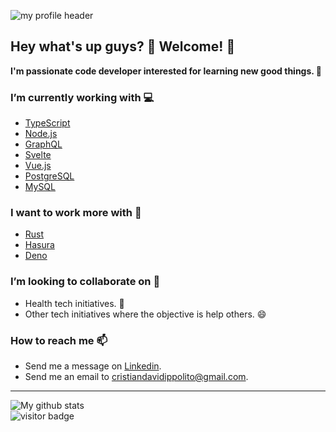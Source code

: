 
<!--
**Cristiandi/Cristiandi** is a ✨ _special_ ✨ repository because its `README.md` (this file) appears on your GitHub profile.

Here are some ideas to get you started:

- 🔭 I’m currently working on ...
- 🌱 I’m currently learning ...
- 👯 I’m looking to collaborate on ...
- 🤔 I’m looking for help with ...
- 💬 Ask me about ...
- 📫 How to reach me: ...
- 😄 Pronouns: ...
- ⚡ Fun fact: ...
-->
![my profile header](https://media-exp1.licdn.com/dms/image/C4E16AQFsJlihrNNYIA/profile-displaybackgroundimage-shrink_350_1400/0/1591458094482?e=1613606400&v=beta&t=F-nop65jKiaNB69OK0R1eOlxlhLlgjXUoL2mR8bMgqY)

## Hey what's up guys? :wave: Welcome! :tada:
**I'm passionate code developer interested for learning new good things. :rocket:**

### I’m currently working with :computer:
 - [TypeScript](https://www.typescriptlang.org/)
 - [Node.js](https://nodejs.org/en/)
 - [GraphQL](https://graphql.org/)
 - [Svelte](https://svelte.dev/)
 - [Vue.js](https://vuejs.org/)
 - [PostgreSQL](https://www.postgresql.org/)
 - [MySQL](https://www.mysql.com/)

### I want to work more with :dart:
- [Rust](https://www.rust-lang.org/)
- [Hasura](https://hasura.io/)
- [Deno](https://deno.land/)

### I’m looking to collaborate on :green_heart:
- Health tech initiatives. :hospital:
- Other tech initiatives where the objective is help others. :smile:

### How to reach me 📫
- Send me a message on [Linkedin](https://www.linkedin.com/in/cristian-david-ippolito/).
- Send me an email to cristiandavidippolito@gmail.com.
<hr>

![My github stats](https://github-readme-stats.vercel.app/api?&username=cristiandi&theme=dark&hide=contribs&show_icons=true])
<br>
![visitor badge](https://visitor-badge.glitch.me/badge?page_id=cristiandi.Cristiandi)
